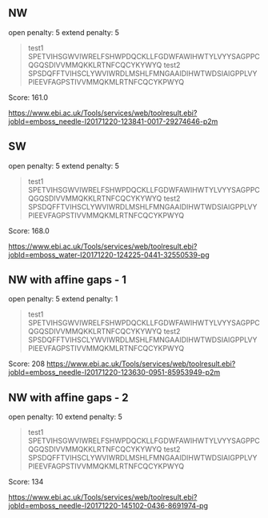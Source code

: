 ## NW

open penalty: 5
extend penalty: 5

>test1
SPETVIHSGWVIWRELFSHWPDQCKLLFGDWFAWIHWTYLVYYSAGPPCQGQSDIVVMMQKKLRTNFCQCYKYWYQ
>test2
SPSDQFFTVIHSCLYWVIWRDLMSHLFMNGAAIDIHWTWDSIAIGPPLVYPIEEVFAGPSTIVVMMQKMLRTNFCQCYKPWYQ

Score: 161.0

https://www.ebi.ac.uk/Tools/services/web/toolresult.ebi?jobId=emboss_needle-I20171220-123841-0017-29274646-p2m

## SW
open penalty: 5
extend penalty: 5

>test1
SPETVIHSGWVIWRELFSHWPDQCKLLFGDWFAWIHWTYLVYYSAGPPCQGQSDIVVMMQKKLRTNFCQCYKYWYQ
>test2
SPSDQFFTVIHSCLYWVIWRDLMSHLFMNGAAIDIHWTWDSIAIGPPLVYPIEEVFAGPSTIVVMMQKMLRTNFCQCYKPWYQ

Score: 168.0

https://www.ebi.ac.uk/Tools/services/web/toolresult.ebi?jobId=emboss_water-I20171220-124225-0441-32550539-pg

## NW with affine gaps - 1
open penalty: 5
extend penalty: 1

>test1
SPETVIHSGWVIWRELFSHWPDQCKLLFGDWFAWIHWTYLVYYSAGPPCQGQSDIVVMMQKKLRTNFCQCYKYWYQ
>test2
SPSDQFFTVIHSCLYWVIWRDLMSHLFMNGAAIDIHWTWDSIAIGPPLVYPIEEVFAGPSTIVVMMQKMLRTNFCQCYKPWYQ

Score: 208
https://www.ebi.ac.uk/Tools/services/web/toolresult.ebi?jobId=emboss_needle-I20171220-123630-0951-85953949-p2m

## NW with affine gaps - 2

open penalty: 10
extend penalty: 5

>test1
SPETVIHSGWVIWRELFSHWPDQCKLLFGDWFAWIHWTYLVYYSAGPPCQGQSDIVVMMQKKLRTNFCQCYKYWYQ
>test2
SPSDQFFTVIHSCLYWVIWRDLMSHLFMNGAAIDIHWTWDSIAIGPPLVYPIEEVFAGPSTIVVMMQKMLRTNFCQCYKPWYQ

Score: 134

https://www.ebi.ac.uk/Tools/services/web/toolresult.ebi?jobId=emboss_needle-I20171220-145102-0436-8691974-pg